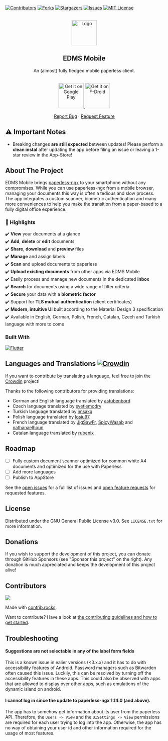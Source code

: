 <!-- PROJECT SHIELDS -->
<!--
*** I'm using markdown "reference style" links for readability.
*** Reference links are enclosed in brackets [ ] instead of parentheses ( ).
*** See the bottom of this document for the declaration of the reference variables
*** for contributors-url, forks-url, etc. This is an optional, concise syntax you may use.
*** https://www.markdownguide.org/basic-syntax/#reference-style-links
-->
[![Contributors][contributors-shield]][contributors-url]
[![Forks][forks-shield]][forks-url]
[![Stargazers][stars-shield]][stars-url]
[![Issues][issues-shield]][issues-url]
[![MIT License][license-shield]][license-url]
<!-- [![LinkedIn][linkedin-shield]][linkedin-url]-->



<!-- PROJECT LOGO -->
<br />
<div align="center">
  <a href="https://github.com/astubenbord/paperless-mobile">
    <img src="assets/logos/paperless_logo_green.png" alt="Logo" width="80" height="80">
  </a>

<h2 align="center">EDMS Mobile</h2>

  <p align="center">
    An (almost) fully fledged mobile paperless client.
    <br />
    <br />
    <p>      
      <a href='https://play.google.com/store/apps/details?id=de.astubenbord.paperless_mobile&hl=de&gl=US&pcampaignid=pcampaignidMKT-Other-global-all-co-prtnr-py-PartBadge-Mar2515-1'>
        <img alt='Get it on Google Play' src='https://play.google.com/intl/en_us/badges/static/images/badges/en_badge_web_generic.png' height="80"/>
      </a>
      <a href="https://f-droid.org/packages/de.astubenbord.paperless_mobile">
          <img alt="Get it on F-Droid" src="https://fdroid.gitlab.io/artwork/badge/get-it-on.png" height="80">
      </a>
    </p>
    <a href="https://github.com/astubenbord/paperless-mobile/issues">Report Bug</a>
    ·
    <a href="https://github.com/astubenbord/paperless-mobile/discussions/categories/feature-requests">Request Feature</a>
  </p>
</div>

## ⚠️ Important Notes
- Breaking changes **are still expected** between updates! Please perform a **clean instal** after updating the app before filing an issue or leaving a 1-star review in the App-Store!

<!-- ABOUT THE PROJECT -->
## About The Project
EDMS Mobile brings <a href="https://github.com/paperless-ngx/paperless-ngx">paperless-ngx</a> to your smartphone without any compromises. While you can use paperless-ngx from a mobile browser, managing your documents this way is often a tedious and slow process. The app integrates a custom scanner, biometric authentication and many more conveniences to help you make the transition from a paper-based to a fully digital office experience.

### :rocket: Highlights
:heavy_check_mark: **View** your documents at a glance<br>
:heavy_check_mark: **Add**, **delete** or **edit** documents<br>
:heavy_check_mark: **Share**, **download** and **preview** files<br>
:heavy_check_mark: **Manage** and assign labels<br>
:heavy_check_mark: **Scan** and upload documents to paperless<br>
:heavy_check_mark: **Upload existing documents** from other apps via EDMS Mobile<br>
:heavy_check_mark: Easily process and manage new documents in the dedicated **inbox**<br>
:heavy_check_mark: **Search** for documents using a wide range of filter criteria<br>
:heavy_check_mark: **Secure** your data with a **biometric factor**<br>
:heavy_check_mark: Support for **TLS mutual authentication** (client certificates)<br>
:heavy_check_mark: **Modern, intuitive UI** built according to the Material Design 3 specification<br>
:heavy_check_mark: Available in English, German, Polish, French, Catalan, Czech and Turkish language with more to come<br>


### Built With
[![Flutter][Flutter]][Flutter-url]

  
## Languages and Translations [![Crowdin](https://badges.crowdin.net/paperless-mobile/localized.svg)](https://crowdin.com/project/paperless-mobile)
If you want to contribute by translating a language, feel free to join the [Crowdin](https://crowdin.com/project/paperless-mobile) project!

Thanks to the following contributors for providing translations:
- German and English language translated by  <a href="https://github.com/astubenbord">astubenbord</a>
- Czech language translated by <a href="https://github.com/svetlemodry">svetlemodry</a>
- Turkish language translated by  <a href="https://github.com/imsakg">imsakg</a>
- Polish language translated by <a href="https://github.com/losiu97">losiu97</a>
- French language translated by <a href="https://github.com/JigSawFr">JigSawFr</a>, <a href="https://github.com/SpicyWasab">SpicyWasab</a> and <a href="https://github.com/nathanaelhoun">nathanaelhoun</a>
- Catalan language translated by <a href="https://github.com/rubenix">rubenix</a>

<!-- ROADMAP -->
## Roadmap
- [ ] Fully custom document scanner optimized for common white A4 documents and optimized for the use with Paperless
- [ ] Add more languages
- [ ] Publish to AppStore

See the [open issues](https://github.com/astubenbord/paperless-mobile/issues) for a full list of issues and [open feature requests](https://github.com/astubenbord/paperless-mobile/discussions/categories/feature-requests) for requested features.

<!-- LICENSE -->
## License
Distributed under the GNU General Public License v3.0. See `LICENSE.txt` for more information.

## Donations
If you wish to support the development of this project, you can donate through GitHub Sponsors (see "Sponsor this project" on the right). Any donation is much appreciated and keeps the development of this project alive!

<!-- MARKDOWN LINKS & IMAGES -->
<!-- https://www.markdownguide.org/basic-syntax/#reference-style-links -->
[contributors-shield]: https://img.shields.io/github/contributors/astubenbord/paperless-mobile.svg?style=for-the-badge
[contributors-url]: https://github.com/astubenbord/paperless-mobile/graphs/contributors
[forks-shield]: https://img.shields.io/github/forks/astubenbord/paperless-mobile.svg?style=for-the-badge
[forks-url]: https://github.com/astubenbord/paperless-mobile/network/members
[stars-shield]: https://img.shields.io/github/stars/astubenbord/paperless-mobile.svg?style=for-the-badge
[stars-url]: https://github.com/astubenbord/paperless-mobile/stargazers
[issues-shield]: https://img.shields.io/github/issues/astubenbord/paperless-mobile.svg?style=for-the-badge
[issues-url]: https://github.com/astubenbord/paperless-mobile/issues
[license-shield]: https://img.shields.io/github/license/astubenbord/paperless-mobile.svg?style=for-the-badge
[license-url]: https://github.com/astubenbord/paperless-mobile/blob/main/LICENSE
[linkedin-shield]: https://img.shields.io/badge/-LinkedIn-black.svg?style=for-the-badge&logo=linkedin&colorB=555
[linkedin-url]: https://linkedin.com/in/linkedin_username
[product-screenshot]: images/screenshot.png
[Flutter]: https://img.shields.io/badge/Flutter-02569B?style=for-the-badge&logo=flutter&logoColor=white
[Flutter-url]: https://flutter.dev

## Contributors
<a href="https://github.com/astubenbord/paperless-mobile/graphs/contributors">
  <img src="https://contrib.rocks/image?repo=astubenbord/paperless-mobile" />
</a>

Made with [contrib.rocks](https://contrib.rocks).

Want to contribute? Have a look at [the contributing guidelines and how to get started](https://github.com/astubenbord/paperless-mobile/blob/development/CONTRIBUTING.md).

## Troubleshooting
#### Suggestions are not selectable in any of the label form fields
This is a known issue in ealier versions (<3.x.x) and it has to do with accessibility features of Android. Password managers such as Bitwarden often caused this issue. Luckily, this can be resolved by turning off the accessibility features in these apps. This could also be observed with apps that are allowed to display over other apps, such as emulations of the dynamic island on android.
#### I cannot log in since the update to paperless-ngx 1.14.0 (and above).
The app has to somehow get information about its user from the paperless API. Therefore, the `Users -> View` and the `UISettings -> View` permissions are required for each user trying to log into the app. Otherwise, the app has no way of obtaining your user id and other information required for the usage of most features.
